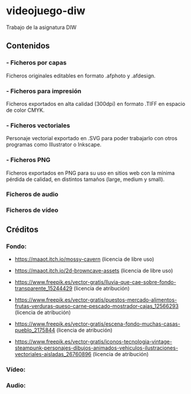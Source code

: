 # videojuego-diw
Trabajo de la asignatura DIW

## Contenidos

### - Ficheros por capas

Ficheros originales editables en formato .afphoto y .afdesign.

### - Ficheros para impresión

Ficheros exportados en alta calidad (300dpi) en formato .TIFF en espacio de color CMYK.

### - Ficheros vectoriales

Personaje vectorial exportado en .SVG para poder trabajarlo con otros programas como Illustrator o Inkscape.

### - Ficheros PNG

Ficheros exportados en PNG para su uso en sitios web con la mínima pérdida de calidad, en distintos tamaños (large, medium y small).

### Ficheros de audio
### Ficheros de vídeo

## Créditos

### Fondo:

- https://maaot.itch.io/mossy-cavern (licencia de libre uso)

- https://maaot.itch.io/2d-browncave-assets (licencia de libre uso)

- https://www.freepik.es/vector-gratis/lluvia-que-cae-sobre-fondo-transparente_15244429 (licencia de atribución)

- https://www.freepik.es/vector-gratis/puestos-mercado-alimentos-frutas-verduras-queso-carne-pescado-mostrador-cajas_12566293 (licencia de atribución)

- https://www.freepik.es/vector-gratis/escena-fondo-muchas-casas-pueblo_2175844 (licencia de atribución)

- https://www.freepik.es/vector-gratis/iconos-tecnologia-vintage-steampunk-personajes-dibujos-animados-vehiculos-ilustraciones-vectoriales-aisladas_26760896 (licencia de atribución)

### Vídeo: 

### Audio: 
